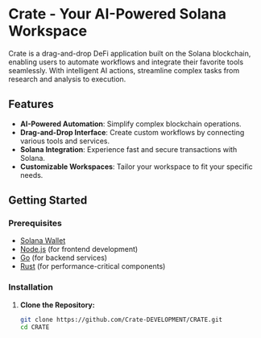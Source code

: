 # Crate - Your AI-Powered Solana Workspace

Crate is a drag-and-drop DeFi application built on the Solana blockchain, enabling users to automate workflows and integrate their favorite tools seamlessly. With intelligent AI actions, streamline complex tasks from research and analysis to execution.

## Features

- **AI-Powered Automation**: Simplify complex blockchain operations.
- **Drag-and-Drop Interface**: Create custom workflows by connecting various tools and services.
- **Solana Integration**: Experience fast and secure transactions with Solana.
- **Customizable Workspaces**: Tailor your workspace to fit your specific needs.

## Getting Started

### Prerequisites

- [Solana Wallet](https://solana.com/wallets)
- [Node.js](https://nodejs.org/) (for frontend development)
- [Go](https://golang.org/) (for backend services)
- [Rust](https://www.rust-lang.org/) (for performance-critical components)

### Installation

1. **Clone the Repository:**

   ```bash
   git clone https://github.com/Crate-DEVELOPMENT/CRATE.git
   cd CRATE

